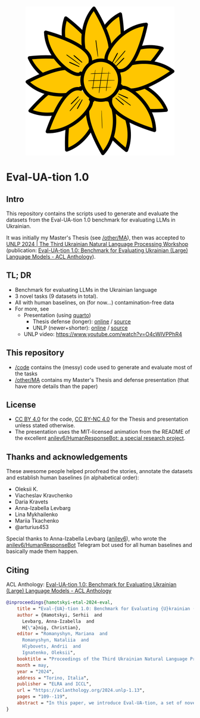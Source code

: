 <!-- ![](./images/logos/l1.png)  -->
<p align="center">
  <img src="https://raw.githubusercontent.com/pchr8/eval-UA-tion/main/images/logos/l1.png" alt="Eval-UA-tion logo"/>
</p>

<!-- ![](./images/logos/l2.png)  -->
<!-- ![](./images/logos/l3.png)  -->

# Eval-UA-tion 1.0 

## Intro
This repository contains the scripts used to generate and evaluate the datasets from the Eval-UA-tion 1.0 benchmark for evaluating LLMs in Ukrainian.

It was initially my Master's Thesis (see [/other/MA](/other/MA)), then was accepted to [UNLP 2024 \| The Third Ukrainian Natural Language Processing Workshop](https://unlp.org.ua/) (publication: [Eval-UA-tion 1.0: Benchmark for Evaluating Ukrainian (Large) Language Models - ACL Anthology](https://aclanthology.org/2024.unlp-1.13/)).

## TL; DR
- Benchmark for evaluating LLMs in the Ukrainian language
- 3 novel tasks (9 datasets in total).
- All with human baselines, on (for now...) contamination-free data 
- For more, see
  - Presentation (using [quarto](https://quarto.org/docs/presentations/revealjs/))
    - Thesis defense (longer): [online](https://serhii.net/F/MA/presentation/) / [source](/other/MA/presentation)
    - UNLP (newer+shorter): [online](https://serhii.net/F/eval-ua-tion/presentation/#/) / [source](/other/UNLP/presentation)
  - UNLP video: <https://www.youtube.com/watch?v=O4cWIVPPhR4>

## This repository 
- [/code](/code) contains the (messy) code used to generate and evaluate most of the tasks
- [/other/MA](/other/MA) contains my Master's Thesis and defense presentation (that have more details than the paper)

## License 
- [CC BY 4.0](https://creativecommons.org/licenses/by/4.0/) for the code, [CC BY-NC 4.0](https://creativecommons.org/licenses/by-nc/4.0/) for the Thesis and presentation unless stated otherwise. 
- The presentation uses the MIT-licensed animation from the README of the excellent [anilev6/HumanResponseBot: a special research project](https://github.com/anilev6/HumanResponseBot).

## Thanks and acknowledgements
These awesome people helped proofread the stories, annotate the datasets and establish human baselines (in alphabetical order):
- Oleksii K.
- Viacheslav Kravchenko
- Daria Kravets
- Anna-Izabella Levbarg
- Lina Mykhailenko
- Mariia Tkachenko
- @arturius453

Special thanks to Anna-Izabella Levbarg ([anilev6](https://github.com/anilev6)), who wrote the [anilev6/HumanResponseBot](https://github.com/anilev6/HumanResponseBot) Telegram bot used for all human baselines and basically made them happen. 


## Citing
ACL Anthology: [Eval-UA-tion 1.0: Benchmark for Evaluating Ukrainian (Large) Language Models - ACL Anthology](https://aclanthology.org/2024.unlp-1.13/)

```bib
@inproceedings{hamotskyi-etal-2024-eval,
    title = "Eval-{UA}-tion 1.0: Benchmark for Evaluating {U}krainian (Large) Language Models",
    author = {Hamotskyi, Serhii  and
      Levbarg, Anna-Izabella  and
      H{\"a}nig, Christian},
    editor = "Romanyshyn, Mariana  and
      Romanyshyn, Nataliia  and
      Hlybovets, Andrii  and
      Ignatenko, Oleksii",
    booktitle = "Proceedings of the Third Ukrainian Natural Language Processing Workshop (UNLP) @ LREC-COLING 2024",
    month = may,
    year = "2024",
    address = "Torino, Italia",
    publisher = "ELRA and ICCL",
    url = "https://aclanthology.org/2024.unlp-1.13",
    pages = "109--119",
    abstract = "In this paper, we introduce Eval-UA-tion, a set of novel Ukrainian-language datasets aimed at evaluating the performance of language models on the Ukrainian language. The tasks include UA-CBT (inspired by the Children{'}s Book Test, a fill-in-the-gaps type task aimed at gauging the extent to which a story narrative is understood), UP-Titles (where the online newspaper \textit{Ukrainska Pravda}{`}s articles have to be matched to the correct title among 10 similar ones), and LMentry-static-UA/LMES (inspired by the LMentry benchmark, a set of tasks simple to solve for humans but hard for LMs, such as {`}which of these words is longer{'} and {`}what is the fifth word of this sentence{'}). With the exception of UP-Titles, the tasks are built in a way to minimize contamination and use material unlikely to be present in the training sets of language models, and include a split for few-shot model prompting use that minimizes contamination. For each task human and random baselines are provided.",
}
```



